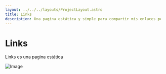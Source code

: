 ```yaml
---
layout: ../../../layouts/ProjectLayout.astro
title: Links
description: Una pagina estática y simple para compartir mis enlaces personales.
---
```


# Links 

Links es una pagina estática

![Image](/links.webp)